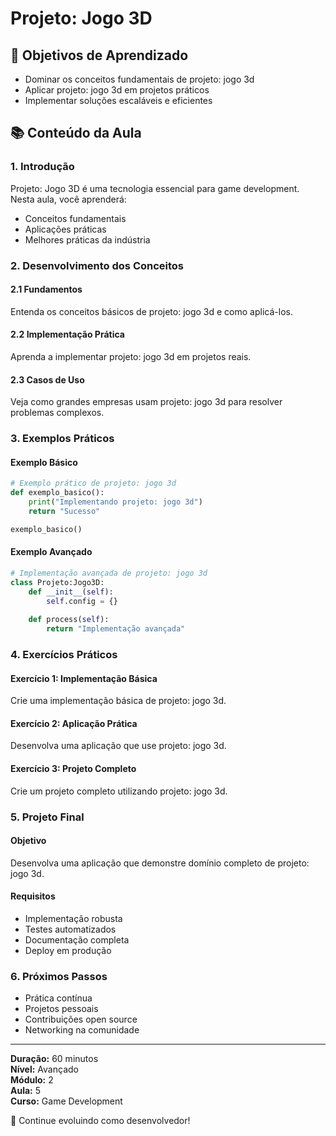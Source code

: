 # Projeto: Jogo 3D

## 🎯 Objetivos de Aprendizado
- Dominar os conceitos fundamentais de projeto: jogo 3d
- Aplicar projeto: jogo 3d em projetos práticos
- Implementar soluções escaláveis e eficientes

## 📚 Conteúdo da Aula

### 1. Introdução
Projeto: Jogo 3D é uma tecnologia essencial para game development. Nesta aula, você aprenderá:

- Conceitos fundamentais
- Aplicações práticas
- Melhores práticas da indústria

### 2. Desenvolvimento dos Conceitos

#### 2.1 Fundamentos
Entenda os conceitos básicos de projeto: jogo 3d e como aplicá-los.

#### 2.2 Implementação Prática
Aprenda a implementar projeto: jogo 3d em projetos reais.

#### 2.3 Casos de Uso
Veja como grandes empresas usam projeto: jogo 3d para resolver problemas complexos.

### 3. Exemplos Práticos

#### Exemplo Básico
```python
# Exemplo prático de projeto: jogo 3d
def exemplo_basico():
    print("Implementando projeto: jogo 3d")
    return "Sucesso"

exemplo_basico()
```

#### Exemplo Avançado
```python
# Implementação avançada de projeto: jogo 3d
class Projeto:Jogo3D:
    def __init__(self):
        self.config = {}
    
    def process(self):
        return "Implementação avançada"
```

### 4. Exercícios Práticos

#### Exercício 1: Implementação Básica
Crie uma implementação básica de projeto: jogo 3d.

#### Exercício 2: Aplicação Prática
Desenvolva uma aplicação que use projeto: jogo 3d.

#### Exercício 3: Projeto Completo
Crie um projeto completo utilizando projeto: jogo 3d.

### 5. Projeto Final

#### Objetivo
Desenvolva uma aplicação que demonstre domínio completo de projeto: jogo 3d.

#### Requisitos
- Implementação robusta
- Testes automatizados
- Documentação completa
- Deploy em produção

### 6. Próximos Passos

- Prática contínua
- Projetos pessoais
- Contribuições open source
- Networking na comunidade

---

**Duração:** 60 minutos  
**Nível:** Avançado  
**Módulo:** 2  
**Aula:** 5  
**Curso:** Game Development

🎉 Continue evoluindo como desenvolvedor!
